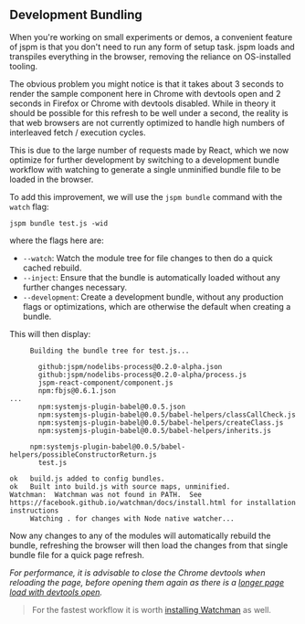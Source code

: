## Development Bundling

When you're working on small experiments or demos, a convenient feature of jspm is that you don't need to run any form of setup task.
jspm loads and transpiles everything in the browser, removing the reliance on OS-installed tooling.

The obvious problem you might notice is that it takes about 3 seconds to render the sample component here in Chrome with devtools open and 2 seconds in Firefox or Chrome with devtools disabled.
While in theory it should be possible for this refresh to be well under a second, the reality is that web browsers are not currently optimized to handle high numbers of interleaved fetch / execution cycles.

This is due to the large number of requests made by React, which we now optimize for further development by switching to a development bundle workflow with watching
to generate a single unminified bundle file to be loaded in the browser.

To add this improvement, we will use the `jspm bundle` command with the `watch` flag:

```
jspm bundle test.js -wid
```

where the flags here are:

* `--watch`: Watch the module tree for file changes to then do a quick cached rebuild.
* `--inject`: Ensure that the bundle is automatically loaded without any further changes necessary.
* `--development`: Create a development bundle, without any production flags or optimizations, which
  are otherwise the default when creating a bundle.

This will then display:

```
     Building the bundle tree for test.js...
     
       github:jspm/nodelibs-process@0.2.0-alpha.json
       github:jspm/nodelibs-process@0.2.0-alpha/process.js
       jspm-react-component/component.js
       npm:fbjs@0.6.1.json
...
       npm:systemjs-plugin-babel@0.0.5.json
       npm:systemjs-plugin-babel@0.0.5/babel-helpers/classCallCheck.js
       npm:systemjs-plugin-babel@0.0.5/babel-helpers/createClass.js
       npm:systemjs-plugin-babel@0.0.5/babel-helpers/inherits.js
      
     npm:systemjs-plugin-babel@0.0.5/babel-helpers/possibleConstructorReturn.js
       test.js
     
ok   build.js added to config bundles.
ok   Built into build.js with source maps, unminified.
Watchman:  Watchman was not found in PATH.  See https://facebook.github.io/watchman/docs/install.html for installation instructions
     Watching . for changes with Node native watcher...
```

Now any changes to any of the modules will automatically rebuild the bundle, refreshing the browser
will then load the changes from that single bundle file for a quick page refresh.

_For performance, it is advisable to close the Chrome devtools when reloading the page, before opening them again as there is a [longer page load with devtools open](https://github.com/systemjs/systemjs/issues/1054)._

> For the fastest workflow it is worth [installing Watchman](https://facebook.github.io/watchman/docs/install.html) as well.